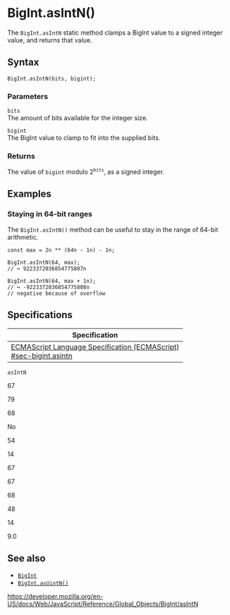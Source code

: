 # BigInt.asIntN()

The `BigInt.asIntN` static method clamps a BigInt value to a signed integer value, and returns that value.

## Syntax

    BigInt.asIntN(bits, bigint);

### Parameters

`bits`  
The amount of bits available for the integer size.

`bigint`  
The BigInt value to clamp to fit into the supplied bits.

### Returns

The value of `bigint` modulo 2<sup>`bits`</sup>, as a signed integer.

## Examples

### Staying in 64-bit ranges

The `BigInt.asIntN()` method can be useful to stay in the range of 64-bit arithmetic.

    const max = 2n ** (64n - 1n) - 1n;

    BigInt.asIntN(64, max);
    // ↪ 9223372036854775807n

    BigInt.asIntN(64, max + 1n);
    // ↪ -9223372036854775808n
    // negative because of overflow

## Specifications

<table><thead><tr class="header"><th>Specification</th></tr></thead><tbody><tr class="odd"><td><a href="https://tc39.es/ecma262/#sec-bigint.asintn">ECMAScript Language Specification (ECMAScript)<br />
<span class="small">#sec-bigint.asintn</span></a></td></tr></tbody></table>

`asIntN`

67

79

68

No

54

14

67

67

68

48

14

9.0

## See also

-   [`BigInt`](../bigint)
-   [`BigInt.asUintN()`](asuintn)

<a href="https://developer.mozilla.org/en-US/docs/Web/JavaScript/Reference/Global_Objects/BigInt/asIntN" class="_attribution-link">https://developer.mozilla.org/en-US/docs/Web/JavaScript/Reference/Global_Objects/BigInt/asIntN</a>
